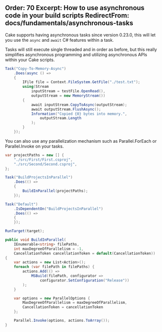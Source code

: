 Order: 70
Excerpt: How to use asynchronous code in your build scripts
RedirectFrom: docs/fundamentals/asynchronous-tasks
---

Cake supports having asynchronous tasks since version 0.23.0, this will let you use the `async` and `await` C# features within a task.

Tasks will still execute single threaded and in order as before, but this really simplifies asynchronous programming and utilizing asynchronous APIs within your Cake scripts.

```csharp
Task("Copy-To-Memory-Async")
    .Does(async () =>
    {
        IFile file = Context.FileSystem.GetFile("./test.txt");
        using(Stream
            inputStream = testFile.OpenRead(),
            outputStream = new MemoryStream())
        {
            await inputStream.CopyToAsync(outputStream);
            await outputStream.FlushAsync();
            Information("Copied {0} bytes into memory.",
                outputStream.Length
            );
        }
    });
```

You can also use any parallelization mechanism such as Parallel.ForEach or Parallel.Invoke on your tasks.

```csharp
var projectPaths = new [] {
    "./src/First/First.csproj",
    "./src/Second/Second.csproj",
};

Task("BuildProjectsInParallel")
    .Does(() =>
    {
        BuildInParallel(projectPaths);
    });

Task("Default")
    .IsDependentOn("BuildProjectsInParallel")
    .Does(() =>
    {
    });

RunTarget(target);

public void BuildInParallel(
    IEnumerable<string> filePaths,
    int maxDegreeOfParallelism = -1,
    CancellationToken cancellationToken = default(CancellationToken))
{
    var actions = new List<Action>();
    foreach (var filePath in filePaths) {
        actions.Add(() =>
            MSBuild(filePath, configurator =>
                configurator.SetConfiguration("Release"))
        );
    }

    var options = new ParallelOptions {
        MaxDegreeOfParallelism = maxDegreeOfParallelism,
        CancellationToken = cancellationToken
    };

    Parallel.Invoke(options, actions.ToArray());
}
```
